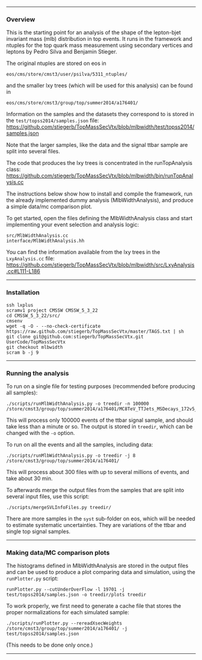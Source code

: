------------------------------------------------------
### Overview
This is the starting point for an analysis of the shape of the lepton-bjet invariant mass (mlb) distribution in top events. It runs in the framework and ntuples for the top quark mass measurement using secondary vertices and leptons by Pedro Silva and Benjamin Stieger.

The original ntuples are stored on eos in 
```
eos/cms/store/cmst3/user/psilva/5311_ntuples/
```
and the smaller lxy trees (which will be used for this analysis) can be found in
```
eos/cms/store/cmst3/group/top/summer2014/a176401/
```
Information on the samples and the datasets they correspond to is stored in the ```test/topss2014/samples.json``` file:
https://github.com/stiegerb/TopMassSecVtx/blob/mlbwidth/test/topss2014/samples.json

Note that the larger samples, like the data and the signal ttbar sample are split into several files.

The code that produces the lxy trees is concentrated in the runTopAnalysis class:
https://github.com/stiegerb/TopMassSecVtx/blob/mlbwidth/bin/runTopAnalysis.cc


The instructions below show how to install and compile the framework, run the already implemented dummy analysis (MlbWidthAnalysis), and produce a simple data/mc comparison plot.

To get started, open the files defining the MlbWidthAnalysis class and start implementing your event selection and analysis logic:
```
src/MlbWidthAnalysis.cc
interface/MlbWidthAnalysis.hh
```

You can find the information available from the lxy trees in the ```LxyAnalysis.cc``` file:
https://github.com/stiegerb/TopMassSecVtx/blob/mlbwidth/src/LxyAnalysis.cc#L111-L186


------------------------------------------------------
### Installation

```
ssh lxplus
scramv1 project CMSSW CMSSW_5_3_22
cd CMSSW_5_3_22/src/
cmsenv
wget -q -O - --no-check-certificate https://raw.github.com/stiegerb/TopMassSecVtx/master/TAGS.txt | sh
git clone git@github.com:stiegerb/TopMassSecVtx.git UserCode/TopMassSecVtx
git checkout mlbwidth
scram b -j 9
```

------------------------------------------------------
### Running the analysis
To run on a single file for testing purposes (recommended before producing all samples):
```
./scripts/runMlbWidthAnalysis.py -o treedir -n 100000 /store/cmst3/group/top/summer2014/a176401/MC8TeV_TTJets_MSDecays_172v5_0.root
```
This will process only 100000 events of the ttbar signal sample, and should take less than a minute or so. The output is stored in ```treedir```, which can be changed with the ```-o``` option.


To run on all the events and all the samples, including data:
```
./scripts/runMlbWidthAnalysis.py -o treedir -j 8 /store/cmst3/group/top/summer2014/a176401/
```

This will process about 300 files with up to several millions of events, and take about 30 min.

To afterwards merge the output files from the samples that are split into several input files, use this script:

```
./scripts/mergeSVLInfoFiles.py treedir/
```

There are more samples in the ```syst``` sub-folder on eos, which will be needed to estimate systematic uncertainties. They are variations of the ttbar and single top signal samples.

------------------------------------------------------
### Making data/MC comparison plots

The histograms defined in MlbWidthAnalysis are stored in the output files and can be used to produce a plot comparing data and simulation, using the ```runPlotter.py``` script:
```
runPlotter.py --cutUnderOverFlow -l 19701 -j test/topss2014/samples.json -o treedir/plots treedir
```

To work properly, we first need to generate a cache file that stores the proper normalizations for each simulated sample:
```
./scripts/runPlotter.py --rereadXsecWeights /store/cmst3/group/top/summer2014/a176401/ -j test/topss2014/samples.json
```
(This needs to be done only once.)

------------------------------------------------------
